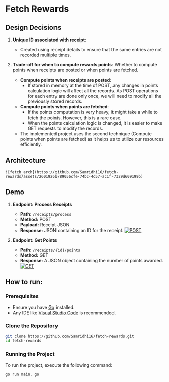 # Fetch Rewards

## Design Decisions

1. **Unique ID associated with receipt**: 
    - Created using receipt details to ensure that the same entries are not recorded multiple times.

2. **Trade-off for when to compute rewards points**: Whether to compute points when receipts are posted or when points are fetched.
    - **Compute points when receipts are posted**: 
        - If stored in memory at the time of POST, any changes in points calculation logic will affect all the records. As POST operations for each entry are done only once, we will need to modify all the previously stored records.
    - **Compute points when points are fetched**: 
        - If the points computation is very heavy, it might take a while to fetch the points. However, this is a rare case.
        - When the points calculation logic is changed, it is easier to make GET requests to modify the records.
    - The implemented project uses the second technique (Compute points when points are fetched) as it helps us to utilize our resources efficiently.

## Architecture
    ![fetch_arch](https://github.com/Samridhi16/fetch-rewards/assets/26019260/89056cfe-74bc-4d57-ac1f-7329d609199b)
## Demo
1. **Endpoint: Process Receipts**
    - **Path:** `/receipts/process`
    - **Method:** POST
    - **Payload:** Receipt JSON
    - **Response:** JSON containing an ID for the receipt.
    [![POST](https://github.com/Samridhi16/fetch-rewards/assets/26019260/133fff30-7e96-4fa3-8cf6-7efa005ef65e)](https://github.com/Samridhi16/fetch-rewards/assets/26019260/eccfb44c-b1d1-47ca-ada9-69b942b23e2a)

2. **Endpoint: Get Points**
    - **Path:** `/receipts/{id}/points`
    - **Method:** GET
    - **Response:** A JSON object containing the number of points awarded.
    [![GET](https://github.com/Samridhi16/fetch-rewards/assets/26019260/8f6f0915-3fcf-47e0-967d-6a7aabd62263)](https://github.com/Samridhi16/fetch-rewards/assets/26019260/a4994976-155d-453b-ab85-f5f5aa41df3c)

## How to run:
### Prerequisites
- Ensure you have [Go](https://golang.org/dl/) installed.
- Any IDE like [Visual Studio Code](https://code.visualstudio.com/download) is recommended.

### Clone the Repository
```sh
git clone https://github.com/Samridhi16/fetch-rewards.git
cd fetch-rewards
```
### Running the Project
To run the project, execute the following command:
```sh
go run main. go
```




  



